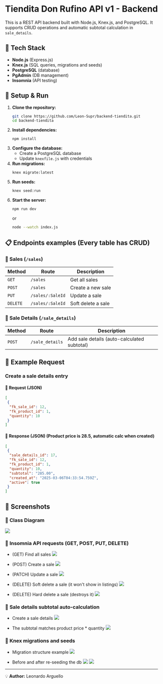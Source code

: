 # Tiendita Don Rufino API v1 - Backend

This is a REST API backend built with Node.js, Knex.js, and PostgreSQL. It supports CRUD operations and automatic subtotal calculation in `sale_details`.

## 🚀 Tech Stack
- **Node.js** (Express.js)
- **Knex.js** (SQL queries, migrations and seeds)
- **PostgreSQL** (database)
- **PgAdmin** (DB management)
- **Insomnia** (API testing)

## 📌 Setup & Run
1. **Clone the repository:**
   ```bash
   git clone https://github.com/Leon-Supr/backend-tiendita.git
   cd backend-tiendita
   ```
2. **Install dependencies:**
   ```bash
   npm install
   ```
3. **Configure the database:**
   - Create a PostgreSQL database
   - Update `knexfile.js` with credentials
4. **Run migrations:**
   ```bash
   knex migrate:latest
   ```
5. **Run seeds:**
   ```bash
   knex seed:run
   ```
6. **Start the server:**
   ```bash
   npm run dev
   ```
   or
   ```bash
   node --watch index.js
   ```

## 📋 Endpoints examples (Every table has CRUD)
### 🔹 Sales (`/sales`)
| Method  | Route          | Description           |
|---------|--------------|----------------------|
| `GET`   | `/sales`     | Get all sales       |
| `POST`  | `/sales`     | Create a new sale   |
| `PUT`   | `/sales/:SaleId` | Update a sale       |
| `DELETE`| `/sales/:SaleId` | Soft delete a sale  |

### 🔹 Sale Details (`/sale_details`)
| Method  | Route               | Description                            |
|---------|---------------------|----------------------------------------|
| `POST`  | `/sale_details`     | Add sale details (auto-calculated subtotal) |


## 📌 Example Request
### **Create a sale details entry**
#### 🔹 **Request (JSON)**
```json
[
 {
  "fk_sale_id": 12,
  "fk_product_id": 1,
  "quantity": 10
 }
]
```
#### 🔹 **Response (JSON) (Product price is 28.5, automatic calc when created)**
```json
[
 {
  "sale_details_id": 17,
  "fk_sale_id": 12,
  "fk_product_id": 1,
  "quantity": 10,
  "subtotal": "285.00",
  "created_at": "2025-03-06T04:33:54.759Z",
  "active": true
 }
]
```

## 📸 Screenshots
### 🔹 **Class Diagram**
![](screenshots/ClassDiagram.jpeg) 

### 🔹 **Insomnia** API requests (GET, POST, PUT, DELETE)
- (GET) Find all sales
![](screenshots/GET_Sale.jpeg) 

- (POST) Create a sale
![](screenshots/POST_Sale.jpeg)  

- (PATCH) Update a sale
![](screenshots/PATCH_Sale.jpeg) 

- (DELETE) Soft delete a sale (it won't show in listings)
![](screenshots/Soft_DELETE_Sale.jpeg)

- (DELETE) Hard delete a sale (destroys it)
![](screenshots/DELETE_Sale.jpeg)

### 🔹 **Sale details subtotal auto-calculation**
- Create a sale details
![](screenshots/Create_sale_details.jpeg) 

- The subtotal matches product price * quantity
![](screenshots/Product_price.jpeg) 

### 🔹 **Knex** migrations and seeds
- Migration structure example
![](screenshots/Migration_structure.jpg) 

- Before and after re-seeding the db
![](screenshots/Before_ReSeed.jpeg) 
![](screenshots/After_ReSeed.jpeg) 

---
💡 **Author:** Leonardo Arguello
